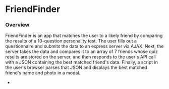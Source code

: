 # FriendFinder

### Overview

FriendFinder is an app that matches the user to a likely friend by comparing the results of a 10-question personality test.  The user fills out a questionnaire and submits the data to an express server via AJAX.  Next, the server takes the data and compares it to an array of 7 friends whose quiz results are stored on the server, and then responds to the user's API call with a JSON containing the best matched friend's data.  Finally, a script in the user's browser parses that JSON and displays the best matched friend's name and photo in a modal.  

* [Link]: (https://afternoon-wildwood-04336.herokuapp.com/)